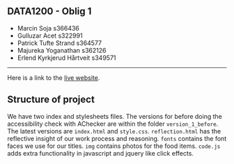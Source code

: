 
## DATA1200 - Oblig 1

- Marcin Soja s366436
- Gulluzar Acet s322991
- Patrick Tufte Strand s364577
- Majureka Yoganathan s362126
- Erlend Kyrkjerud Hårtveit s349571

---

Here is a link to the [live website](https://erlendkh.github.io/).

## Structure of project

We have two index and stylesheets files. The versions for before doing the accessibility check with AChecker are within the folder `version_1_before`. The latest versions are `index.html` and `style.css`. `reflection.html` has the reflective insight of our work process and reasoning. `fonts` contains the font faces we use for our titles. `img` contains photos for the food items. `code.js` adds extra functionality in javascript and jquery like click effects.






